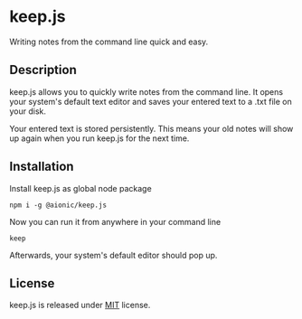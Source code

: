 # keep.js

Writing notes from the command line quick and easy.

## Description

keep.js allows you to quickly write notes from the command line. It opens your system's default text editor and saves your entered text to a .txt file on your disk.

Your entered text is stored persistently. This means your old notes will show up again when you run keep.js for the next time.

## Installation

Install keep.js as global node package

```
npm i -g @aionic/keep.js
```

Now you can run it from anywhere in your command line

```
keep
```

Afterwards, your system's default editor should pop up.

## License

keep.js is released under [MIT](https://github.com/Aionic-Apps/keep.js/blob/master/LICENSE) license.
